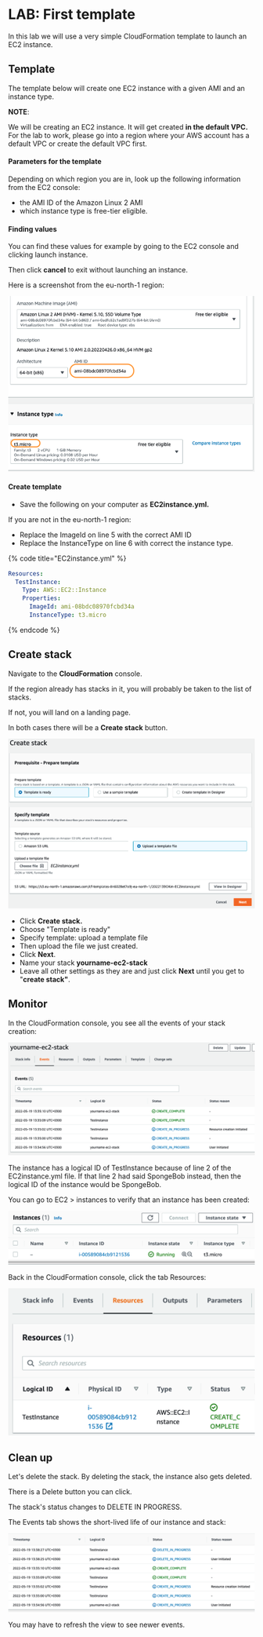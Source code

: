 # LAB: First template

In this lab we will use a very simple CloudFormation template to launch an EC2 instance.&#x20;

## Template

The template below will create one EC2 instance with a given AMI and an instance type.&#x20;

**NOTE**:&#x20;

We will be creating an EC2 instance. It will get created **in the default VPC.** For the lab to work, please go into a region where your AWS account has a default VPC or create the default VPC first.&#x20;

#### Parameters for the template

Depending on which region you are in, look up the following information from the EC2 console:

* the AMI ID of the Amazon Linux 2 AMI&#x20;
* which instance type is free-tier eligible.&#x20;

#### Finding values

You can find these values for example by going to the EC2 console and clicking launch instance.&#x20;

Then click **cancel** to exit without launching an instance.&#x20;

Here is a screenshot from the eu-north-1 region:

![eu-north-1 values](<../../.gitbook/assets/image (451) (1).png>)

#### Create template

* Save the following on your computer as **EC2instance.yml.**&#x20;

If you are not in the eu-north-1 region:

* Replace the ImageId on line 5 with the correct AMI ID&#x20;
* Replace the InstanceType on line 6 with correct the instance type.

{% code title="EC2instance.yml" %}
```yaml
Resources:    
  TestInstance:  
    Type: AWS::EC2::Instance
    Properties:
      ImageId: ami-08bdc08970fcbd34a
      InstanceType: t3.micro
```
{% endcode %}

## Create stack

Navigate to the **CloudFormation** console.&#x20;

If the region already has stacks in it, you will probably be taken to the list of stacks.&#x20;

If not, you will land on a landing page.&#x20;

In both cases there will be a **Create stack** button.&#x20;

![](<../../.gitbook/assets/image (13).png>)

* Click **Create stack.**
* Choose "Template is ready"&#x20;
* Specify template: upload a template file&#x20;
* Then upload the file we just created.
* Click **Next**.
* Name your stack **yourname-ec2-stack**
* Leave all other settings as they are and just click **Next** until you get to "**create stack"**.&#x20;

## Monitor

In the CloudFormation console, you see all the events of your stack creation:

![instance creation](<../../.gitbook/assets/image (155).png>)

The instance has a logical ID of TestInstance because of line 2 of the EC2instance.yml file. If that line 2 had said SpongeBob instead, then the logical ID of the instance would be SpongeBob.

You can go to EC2 > instances to verify that an instance has been created:

![Instance is up and running](<../../.gitbook/assets/image (273) (1).png>)

Back in the CloudFormation console, click the tab Resources:

![Resources show the instance](<../../.gitbook/assets/image (26).png>)

## Clean up&#x20;

Let's delete the stack. By deleting the stack, the instance also gets deleted.

There is a Delete button you can click.

The stack's status changes to DELETE IN PROGRESS.

The Events tab shows the short-lived life of our instance and stack:

![](<../../.gitbook/assets/image (330).png>)

You may have to refresh the view to see newer events.
